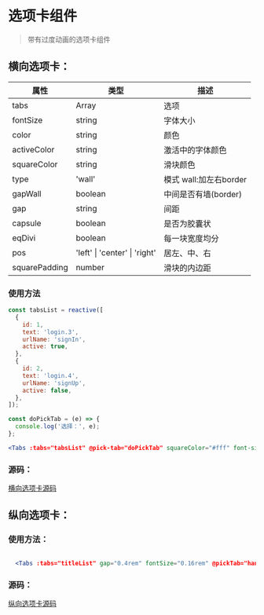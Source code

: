 # 选项卡组件

> 带有过度动画的选项卡组件

## 横向选项卡：

| 属性    | 类型         | 描述       |
| ------- | ------------ | ---------- |
| tabs | Array  | 选项 |
| fontSize | string  | 字体大小 |
| color | string  | 颜色 |
| activeColor | string  | 激活中的字体颜色 |
| squareColor | string  | 滑块颜色 |
| type | 'wall'  | 模式 wall:加左右border |
| gapWall | boolean | 中间是否有墙(border) |
| gap | string | 间距 |
| capsule | boolean | 是否为胶囊状 |
| eqDivi | boolean | 每一块宽度均分 |
| pos | 'left' \| 'center' \| 'right' | 居左、中、右 |
| squarePadding | number | 滑块的内边距 |

### 使用方法

```jsx
const tabsList = reactive([
  {
    id: 1,
    text: 'login.3',
    urlName: 'signIn',
    active: true,
  },
  {
    id: 2,
    text: 'login.4',
    urlName: 'signUp',
    active: false,
  },
]);

const doPickTab = (e) => {
  console.log('选择：', e);
};

<Tabs :tabs="tabsList" @pick-tab="doPickTab" squareColor="#fff" font-size="0.24rem" color="#707070" />

```

### 源码：

[横向选项卡源码](./source.md)


## 纵向选项卡：

### 使用方法：

```jsx

  <Tabs :tabs="titleList" gap="0.4rem" fontSize="0.16rem" @pickTab="handlePickTab" />

```

### 源码：

[纵向选项卡源码](./colSource.md)
